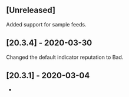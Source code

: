 ## [Unreleased]
Added support for sample feeds.


## [20.3.4] - 2020-03-30
Changed the default indicator reputation to Bad.

## [20.3.1] - 2020-03-04
-
